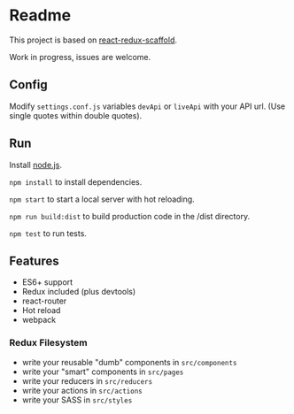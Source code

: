 # Readme 

This project is based on [react-redux-scaffold](https://github.com/lcjnil/react-redux-scaffold).

Work in progress, issues are welcome.

## Config

Modify `settings.conf.js` variables `devApi` or `liveApi` with your API url. (Use single quotes within double quotes).  

## Run

Install [node.js](https://nodejs.org/en/).

`npm install` to install dependencies.


`npm start` to start a local server with hot reloading.

`npm run build:dist` to build production code in the /dist directory.

`npm test` to run tests.

## Features

- ES6+ support
- Redux included (plus devtools)
- react-router
- Hot reload
- webpack

### Redux Filesystem

- write your reusable "dumb" components in `src/components`
- write your "smart" components in `src/pages`
- write your reducers in `src/reducers`
- write your actions in `src/actions`
- write your SASS in `src/styles`

